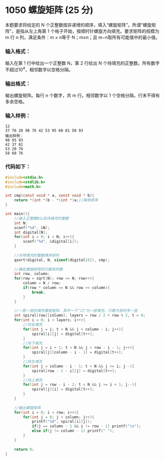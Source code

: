 # 1050 螺旋矩阵 (25 分)
本题要求将给定的 N 个正整数按非递增的顺序，填入“螺旋矩阵”。所谓“螺旋矩阵”，是指从左上角第 1 个格子开始，按顺时针螺旋方向填充。要求矩阵的规模为 m 行 n 列，满足条件：m × n等于 N；m≥n；且 m−n取所有可能值中的最小值。
### 输入格式：
输入在第 1 行中给出一个正整数 N，第 2 行给出 N 个待填充的正整数。所有数字不超过$10^4$，相邻数字以空格分隔。
### 输出格式：
输出螺旋矩阵。每行 n 个数字，共 m 行。相邻数字以 1 个空格分隔，行末不得有多余空格。
### 输入样例：
```
12
37 76 20 98 76 42 53 95 60 81 58 93
输出样例：
98 95 93
42 37 81
53 20 76
58 60 76
```
### 代码如下：
```c
#include<stdio.h>
#include<stdlib.h>
#include<math.h>

int cmp(const void * a, const void * b){
    return *(int *)b - *(int *)a;//降序排序 
}

int main(){
    //输入正整数N以及待填充的整数 
    int N;
    scanf("%d", &N);
    int digital[N];
    for(int i = 0; i < N; i++){
        scanf("%d", &digital[i]);
    }
    
    //对待填充的整数降序排列 
    qsort(digital, N, sizeof(digital[0]), cmp);
    
    //确定螺旋矩阵的行数和列数 
    int row, column;
    for(row = sqrt(N); row <= N; row++){
        column = N / row;
        if(row * column == N && row >= column){
            break;
        }
    }
    
    //一层一层的填充螺旋矩阵，其中一个"口"为一层填充，行数为奇时多一层 
    int spiral[row][column], layers = row / 2 + row % 2, t = 0;
    for(int i = 0; i < layers; i++){
        //向右填充 
        for(int j = i; t < N && j < column - i; j++){
            spiral[i][j] = digital[t++];
        }
        //向下填充 
        for(int j = i + 1; t < N && j < row - i - 1; j++){
            spiral[j][column - i - 1] = digital[t++];
        }
        //向左填充 
        for(int j = column - i - 1; t < N && j >= i; j--){
            spiral[row - 1 - i][j] = digital[t++];
        }
        //向上填充
        for(int j = row - i - 2; t < N && j >= i + 1; j--){
            spiral[j][i] = digital[t++];
        }     
    }
    
    //输出螺旋矩阵 
    for(int i = 0; i < row; i++){
        for(int j = 0; j < column; j++){
            printf("%d", spiral[i][j]);
            if(j == column - 1 && i != row - 1) printf("\n");
            else if(j != column - 1) printf(" ");
        }
    }
    
    return 0;
}
```